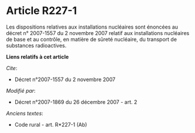 # Article R227-1

Les dispositions relatives aux installations nucléaires sont énoncées au décret n° 2007-1557 du 2 novembre 2007 relatif aux
installations nucléaires de base et au contrôle, en matière de sûreté nucléaire, du transport de substances radioactives.

**Liens relatifs à cet article**

_Cite_:

  - Décret n°2007-1557 du 2 novembre 2007

_Modifié par_:

  - Décret n°2007-1869 du 26 décembre 2007 - art. 2

_Anciens textes_:

  - Code rural - art. R*227-1 (Ab)
